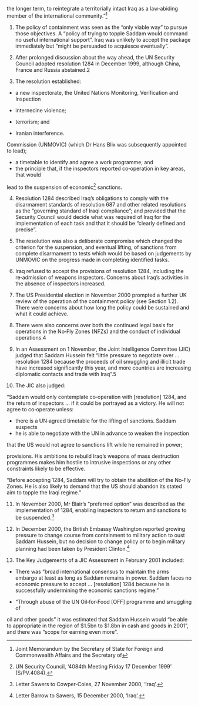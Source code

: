 the longer term, to reintegrate a territorially intact Iraq as a law‑abiding member 
of the international community.”[^1] 

1.  The policy of containment was seen as the “only viable way” to pursue those 
objectives. A “policy of trying to topple Saddam would command no useful international 
support”. Iraq was unlikely to accept the package immediately but “might be persuaded 
to acquiesce eventually”.

2.  After prolonged discussion about the way ahead, the UN Security Council adopted 
resolution 1284 in December 1999, although China, France and Russia abstained.2 

3.  The resolution established:

*  a new inspectorate, the United Nations Monitoring, Verification and Inspection 

*  internecine violence;
*  terrorism; and 
*  Iranian interference. 

Commission (UNMOVIC) (which Dr Hans Blix was subsequently appointed 
to lead); 

*  a timetable to identify and agree a work programme; and
*  the principle that, if the inspectors reported co‑operation in key areas, that would 

lead to the suspension of economic[^3] sanctions. 

4.  Resolution 1284 described Iraq’s obligations to comply with the disarmament 
standards of resolution 687 and other related resolutions as the “governing standard 
of Iraqi compliance”; and provided that the Security Council would decide what was 
required of Iraq for the implementation of each task and that it should be “clearly defined 
and precise”. 

5.  The resolution was also a deliberate compromise which changed the criterion for 
the suspension, and eventual lifting, of sanctions from complete disarmament to tests 
which would be based on judgements by UNMOVIC on the progress made in completing 
identified tasks. 

6.  Iraq refused to accept the provisions of resolution 1284, including the re‑admission 
of weapons inspectors. Concerns about Iraq’s activities in the absence of inspectors 
increased. 

7.  The US Presidential election in November 2000 prompted a further UK review of the 
operation of the containment policy (see Section 1.2). There were concerns about how 
long the policy could be sustained and what it could achieve. 

8.  There were also concerns over both the continued legal basis for operations in the 
No‑Fly Zones (NFZs) and the conduct of individual operations.4 

[^1]: Joint Memorandum by the Secretary of State for Foreign and Commonwealth Affairs and the Secretary of 
[^2]: UN Security Council Press Release, 17 December 1999, Security Council Establishes New Monitoring 
[^3]: UN Security Council, ‘4084th Meeting Friday 17 December 1999’ (S/PV.4084).
[^4]: Letter Goulty to McKane, 20 October 2000, ‘Iraq’.


9.  In an Assessment on 1 November, the Joint Intelligence Committee (JIC) judged 
that Saddam Hussein felt “little pressure to negotiate over ... resolution 1284 because 
the proceeds of oil smuggling and illicit trade have increased significantly this year, and 
more countries are increasing diplomatic contacts and trade with Iraq”.5 

10.  The JIC also judged:

“Saddam would only contemplate co‑operation with [resolution] 1284, and the return 
of inspectors ... if it could be portrayed as a victory. He will not agree to co‑operate 
unless:
*  there is a UN‑agreed timetable for the lifting of sanctions. Saddam suspects 
*  he is able to negotiate with the UN in advance to weaken the inspection 

that the US would not agree to sanctions lift while he remained in power;

provisions. His ambitions to rebuild Iraq’s weapons of mass destruction 
programmes makes him hostile to intrusive inspections or any other constraints 
likely to be effective.

“Before accepting 1284, Saddam will try to obtain the abolition of the No‑Fly Zones. 
He is also likely to demand that the US should abandon its stated aim to topple the 
Iraqi regime.”

11.  In November 2000, Mr Blair’s “preferred option” was described as the 
implementation of 1284, enabling inspectors to return and sanctions to be suspended.[^6]

12.  In December 2000, the British Embassy Washington reported growing pressure 
to change course from containment to military action to oust Saddam Hussein, 
but no decision to change policy or to begin military planning had been taken by 
President Clinton.[^7] 

13.  The Key Judgements of a JIC Assessment in February 2001 included:

*  There was “broad international consensus to maintain the arms embargo 
at least as long as Saddam remains in power. Saddam faces no economic 
pressure to accept ... [resolution] 1284 because he is successfully 
undermining the economic sanctions regime.”

*  “Through abuse of the UN Oil‑for‑Food [OFF] programme and smuggling of 

oil and other goods” it was estimated that Saddam Hussein would “be able to 
appropriate in the region of $1.5bn to $1.8bn in cash and goods in 2001”, 
and there was “scope for earning even more”.

[^5]: JIC Assessment, 1 November 2000, ‘Iraq: Prospects for Co‑operation with UNSCR 1284’.
[^6]: Letter Sawers to Cowper‑Coles, 27 November 2000, ‘Iraq’.
[^7]: Letter Barrow to Sawers, 15 December 2000, ‘Iraq’.

